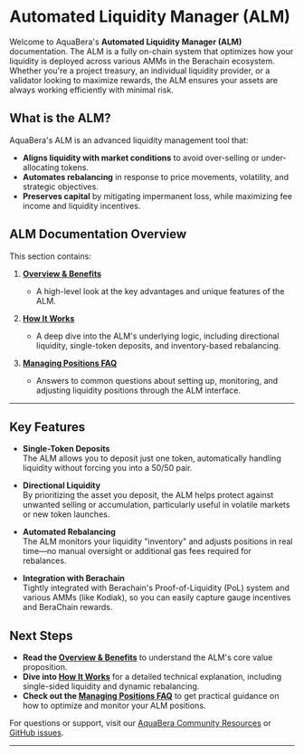 # Automated Liquidity Manager (ALM)

Welcome to AquaBera's **Automated Liquidity Manager (ALM)** documentation. The ALM is a fully on-chain system that optimizes how your liquidity is deployed across various AMMs in the Berachain ecosystem. Whether you're a project treasury, an individual liquidity provider, or a validator looking to maximize rewards, the ALM ensures your assets are always working efficiently with minimal risk.

## What is the ALM?

AquaBera's ALM is an advanced liquidity management tool that:

- **Aligns liquidity with market conditions** to avoid over-selling or under-allocating tokens.
- **Automates rebalancing** in response to price movements, volatility, and strategic objectives.
- **Preserves capital** by mitigating impermanent loss, while maximizing fee income and liquidity incentives.

## ALM Documentation Overview

This section contains:

1. **[Overview & Benefits](/product-suite/automated-liquidity-manager/alm-overview-benefits)**
   - A high-level look at the key advantages and unique features of the ALM.

2. **[How It Works](/product-suite/automated-liquidity-manager/how-the-alm-works)**
   - A deep dive into the ALM's underlying logic, including directional liquidity, single-token deposits, and inventory-based rebalancing.

3. **[Managing Positions FAQ](/product-suite/automated-liquidity-manager/managing-positions-faqs)**
   - Answers to common questions about setting up, monitoring, and adjusting liquidity positions through the ALM interface.

---

## Key Features

- **Single-Token Deposits**  
  The ALM allows you to deposit just one token, automatically handling liquidity without forcing you into a 50/50 pair.

- **Directional Liquidity**  
  By prioritizing the asset you deposit, the ALM helps protect against unwanted selling or accumulation, particularly useful in volatile markets or new token launches.

- **Automated Rebalancing**  
  The ALM monitors your liquidity "inventory" and adjusts positions in real time—no manual oversight or additional gas fees required for rebalances.

- **Integration with Berachain**  
  Tightly integrated with Berachain's Proof-of-Liquidity (PoL) system and various AMMs (like Kodiak), so you can easily capture gauge incentives and BeraChain rewards.

## Next Steps

- **Read the [Overview & Benefits](/product-suite/automated-liquidity-manager/alm-overview-benefits)** to understand the ALM's core value proposition.  
- **Dive into [How It Works](/product-suite/automated-liquidity-manager/how-the-alm-works)** for a detailed technical explanation, including single-sided liquidity and dynamic rebalancing.  
- **Check out the [Managing Positions FAQ](/product-suite/automated-liquidity-manager/managing-positions-faqs)** to get practical guidance on how to optimize and monitor your ALM positions.

For questions or support, visit our [AquaBera Community Resources](https://discord.gg/aquabera) or [GitHub issues](https://github.com/AquaBera/alm/issues).

---
